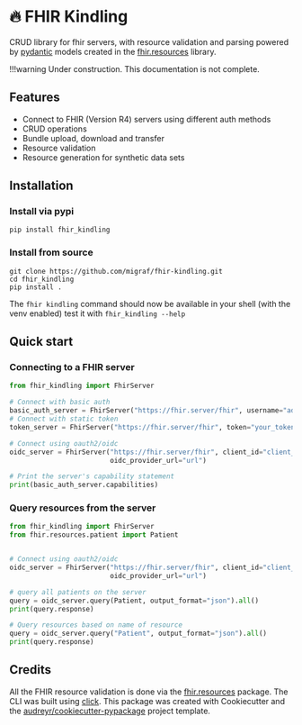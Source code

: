 # :fire: FHIR Kindling

CRUD library for fhir servers, with resource validation and parsing powered by
[pydantic](https://github.com/samuelcolvin/pydantic)
models created in the [fhir.resources](https://github.com/nazrulworld/fhir.resources) library.

!!!warning 
    Under construction. This documentation is not complete.

## Features
- Connect to FHIR (Version R4) servers using different auth methods
- CRUD operations
- Bundle upload, download and transfer
- Resource validation
- Resource generation for synthetic data sets

## Installation

### Install via pypi

```shell
pip install fhir_kindling
```

### Install from source

```shell
git clone https://github.com/migraf/fhir-kindling.git
cd fhir_kindling
pip install .
```

The `fhir kindling` command should now be available in your shell (with the venv enabled) test it with
`fhir_kindling --help`

## Quick start

### Connecting to a FHIR server

```python
from fhir_kindling import FhirServer

# Connect with basic auth 
basic_auth_server = FhirServer("https://fhir.server/fhir", username="admin", password="admin")
# Connect with static token
token_server = FhirServer("https://fhir.server/fhir", token="your_token")

# Connect using oauth2/oidc
oidc_server = FhirServer("https://fhir.server/fhir", client_id="client_id", client_secret="secret", 
                         oidc_provider_url="url")

# Print the server's capability statement
print(basic_auth_server.capabilities)

```

### Query resources from the server
```python
from fhir_kindling import FhirServer
from fhir.resources.patient import Patient


# Connect using oauth2/oidc
oidc_server = FhirServer("https://fhir.server/fhir", client_id="client_id", client_secret="secret",
                         oidc_provider_url="url")

# query all patients on the server
query = oidc_server.query(Patient, output_format="json").all()
print(query.response)

# Query resources based on name of resource
query = oidc_server.query("Patient", output_format="json").all()
print(query.response)

```

## Credits

All the FHIR resource validation is done via the [fhir.resources](https://github.com/nazrulworld/fhir.resources)
package. The CLI was built using [click](https://click.palletsprojects.com/en/8.0.x/). This package was created with
Cookiecutter and the
[audreyr/cookiecutter-pypackage](https://github.com/audreyr/cookiecutter) project template.
